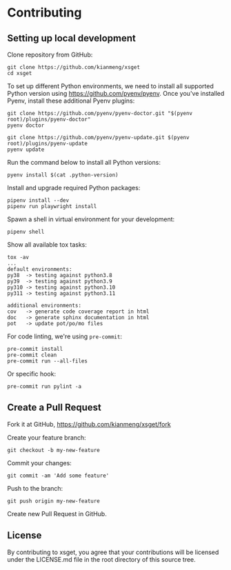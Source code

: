 # Contributing

## Setting up local development

Clone repository from GitHub:

```console
git clone https://github.com/kianmeng/xsget
cd xsget
```

To set up different Python environments, we need to install all supported
Python version using <https://github.com/pyenv/pyenv>. Once you've installed
Pyenv, install these additional Pyenv plugins:

```console
git clone https://github.com/pyenv/pyenv-doctor.git "$(pyenv root)/plugins/pyenv-doctor"
pyenv doctor

git clone https://github.com/pyenv/pyenv-update.git $(pyenv root)/plugins/pyenv-update
pyenv update
```

Run the command below to install all Python versions:

```console
pyenv install $(cat .python-version)
```

Install and upgrade required Python packages:

```console
pipenv install --dev
pipenv run playwright install
```

Spawn a shell in virtual environment for your development:

```console
pipenv shell
```

Show all available tox tasks:

```console
tox -av
...
default environments:
py38  -> testing against python3.8
py39  -> testing against python3.9
py310 -> testing against python3.10
py311 -> testing against python3.11

additional environments:
cov   -> generate code coverage report in html
doc   -> generate sphinx documentation in html
pot   -> update pot/po/mo files
```

For code linting, we're using `pre-commit`:

```console
pre-commit install
pre-commit clean
pre-commit run --all-files
```

Or specific hook:

```console
pre-commit run pylint -a
```

## Create a Pull Request

Fork it at GitHub, <https://github.com/kianmeng/xsget/fork>

Create your feature branch:

```console
git checkout -b my-new-feature
```

Commit your changes:

```console
git commit -am 'Add some feature'
```

Push to the branch:

```console
git push origin my-new-feature
```

Create new Pull Request in GitHub.

## License

By contributing to xsget, you agree that your contributions will be licensed
under the LICENSE.md file in the root directory of this source tree.
